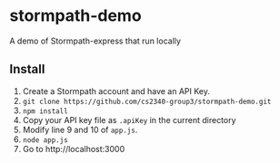 # stormpath-demo
A demo of Stormpath-express that run locally

Install
---
1. Create a Stormpath account and have an API Key.
2. `git clone https://github.com/cs2340-group3/stormpath-demo.git`
3. `npm install`
4. Copy your API key file as `.apiKey` in the current directory
5. Modify line 9 and 10 of `app.js`.
6. `node app.js`
7. Go to http://localhost:3000
